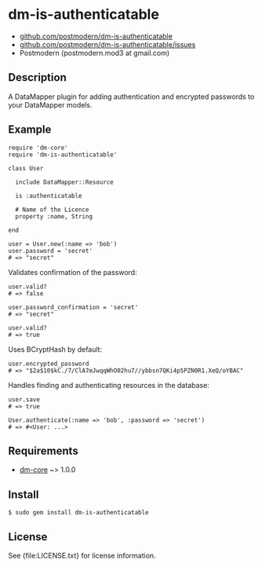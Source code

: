 # dm-is-authenticatable

* [github.com/postmodern/dm-is-authenticatable](http://github.com/postmodern/dm-is-authenticatable)
* [github.com/postmodern/dm-is-authenticatable/issues](http://github.com/postmodern/dm-is-authenticatable/issues)
* Postmodern (postmodern.mod3 at gmail.com)

## Description

A DataMapper plugin for adding authentication and encrypted passwords to
your DataMapper models.

## Example

    require 'dm-core'
    require 'dm-is-authenticatable'
  
    class User
  
      include DataMapper::Resource

      is :authenticatable
    
      # Name of the Licence
      property :name, String
    
    end
  
    user = User.new(:name => 'bob')
    user.password = 'secret'
    # => "secret"

Validates confirmation of the password:

    user.valid?
    # => false

    user.password_confirmation = 'secret'
    # => "secret"

    user.valid?
    # => true

Uses BCryptHash by default:

    user.encrypted_password
    # => "$2a$10$kC./7/ClA7mJwqqWhO02hu7//ybbsn7QKi4p5PZN0R1.XeQ/oYBAC"

Handles finding and authenticating resources in the database:

    user.save
    # => true

    User.authenticate(:name => 'bob', :password => 'secret')
    # => #<User: ...>

## Requirements

* [dm-core](http://github.com/datamapper/dm-core/) ~> 1.0.0

## Install

    $ sudo gem install dm-is-authenticatable

## License

See {file:LICENSE.txt} for license information.

